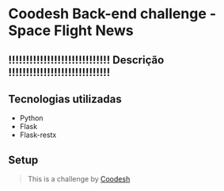 # Coodesh Back-end challenge - Space Flight News

## !!!!!!!!!!!!!!!!!!!!!!!!!!!!! Descrição !!!!!!!!!!!!!!!!!!!!!!!!!!!!!

## Tecnologias utilizadas

- Python
- Flask
- Flask-restx

## Setup



>  This is a challenge by [Coodesh](https://coodesh.com/)
